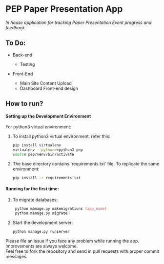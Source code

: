 # PEP Paper Presentation App
*In house application for tracking Paper Presentation Event progress and feedback.*<br>

## To Do:
- Back-end
  - Testing

- Front-End
  - Main Site Content Upload
  - Dashboard Front-end design 

## How to run?
#### Setting up the Development Environment
For python3 virtual environment:<br>
1. To install python3 virtual environment, refer this:<br>
   ```bash
   pip install virtualenv
   virtualenv --python==python3 pep
   source pep/venv/bin/activate 
   ```
2. The base directory contains 'requirements.txt' file. To replicate the same environment:<br>
   ```bash
   pip install -r requirements.txt
   ```

#### Running for the first time:
1. To migrate databases:<br>
   ```bash
    python manage.py makemigrations [app_name]
    python manage.py migrate
   ```
2. Start the development server:<br>
   ```bash
   python manage.py runserver
   ```
Please file an issue if you face any problem while running the app.<br> 
Improvements are always welcome.<br>
Feel free to fork the repository and send in pull requests with proper commit messages.
